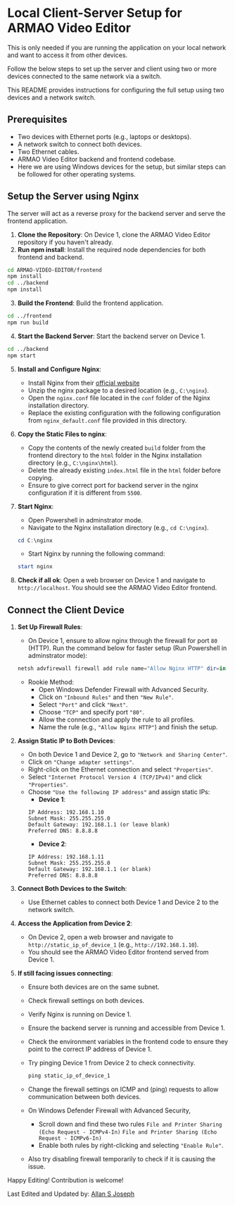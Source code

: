 # Local Client-Server Setup for ARMAO Video Editor

This is only needed if you are running the application on your local network and want to access it from other devices.

Follow the below steps to set up the server and client using two or more devices connected to the same network via a switch.

This README provides instructions for configuring the full setup using two devices and a network switch.

## Prerequisites
- Two devices with Ethernet ports (e.g., laptops or desktops).
- A network switch to connect both devices.
- Two Ethernet cables.
- ARMAO Video Editor backend and frontend codebase.
- Here we are using Windows devices for the setup, but similar steps can be followed for other operating systems.

## Setup the Server using Nginx 

The server will act as a reverse proxy for the backend server and serve the frontend application.

1. **Clone the Repository**: On Device 1, clone the ARMAO Video Editor repository if you haven't already.
2. **Run npm install**: Install the required node dependencies for both frontend and backend.
```bash
cd ARMAO-VIDEO-EDITOR/frontend
npm install
cd ../backend
npm install
```
3. **Build the Frontend**: Build the frontend application.
```bash
cd ../frontend
npm run build
```
4. **Start the Backend Server**: Start the backend server on Device 1.
```bash
cd ../backend
npm start
```

5. **Install and Configure Nginx**: 
    - Install Nginx from their [official website](https://nginx.org/en/download.html)
    - Unzip the nginx package to a desired location (e.g., `C:\nginx`).
    - Open the `nginx.conf` file located in the `conf` folder of the Nginx installation directory.
    - Replace the existing configuration with the following configuration from `nginx_default.conf` file provided in this directory.

6. **Copy the Static Files to nginx**:
    - Copy the contents of the newly created `build` folder from the frontend directory to the `html` folder in the Nginx installation directory (e.g., `C:\nginx\html`).
    - Delete the already existing `index.html` file in the `html` folder before copying.
    - Ensure to give correct port for backend server in the nginx configuration if it is different from `5500`.

7. **Start Nginx**: 
    - Open Powershell in adminstrator mode.
    - Navigate to the Nginx installation directory (e.g., `cd C:\nginx`).
    ```powershell  
    cd C:\nginx
    ```
    - Start Nginx by running the following command:
    ```powershell
    start nginx
    ```

8. **Check if all ok**: Open a web browser on Device 1 and navigate to `http://localhost`. You should see the ARMAO Video Editor frontend.

## Connect the Client Device
1. **Set Up Firewall Rules**:
    - On Device 1, ensure to allow nginx through the firewall for port `80` (HTTP).
    Run the command below for faster setup (Run Powershell in adminstrator mode):
    ```powershell
    netsh advfirewall firewall add rule name="Allow Nginx HTTP" dir=in action=allow protocol=TCP localport=80
    ```
    - Rookie Method:
        - Open Windows Defender Firewall with Advanced Security.
        - Click on ``"Inbound Rules"`` and then ``"New Rule"``.
        - Select ``"Port"`` and click ``"Next"``.
        - Choose ``"TCP"`` and specify port ``"80"``.
        - Allow the connection and apply the rule to all profiles.
        - Name the rule (e.g., ``"Allow Nginx HTTP"``) and finish the setup.

2. **Assign Static IP to Both Devices**:
    - On both Device 1 and Device 2, go to ``"Network and Sharing Center"``.
    - Click on ``"Change adapter settings"``.
    - Right-click on the Ethernet connection and select ``"Properties"``.
    - Select ```"Internet Protocol Version 4 (TCP/IPv4)"``` and click ``"Properties"``.
    - Choose ``"Use the following IP address"`` and assign static IPs:
        - **Device 1**: 
        ```plaintext
        IP Address: 192.168.1.10
        Subnet Mask: 255.255.255.0
        Default Gateway: 192.168.1.1 (or leave blank)
        Preferred DNS: 8.8.8.8
        ```
        - **Device 2**:
        ```plaintext
        IP Address: 192.168.1.11
        Subnet Mask: 255.255.255.0
        Default Gateway: 192.168.1.1 (or blank)
        Preferred DNS: 8.8.8.8
        ```
 

3. **Connect Both Devices to the Switch**:
    - Use Ethernet cables to connect both Device 1 and Device 2 to the network switch.

4. **Access the Application from Device 2**:
    - On Device 2, open a web browser and navigate to `http://static_ip_of_device_1` (e.g., `http://192.168.1.10`).
    - You should see the ARMAO Video Editor frontend served from Device 1.

5. **If still facing issues connecting**:
    - Ensure both devices are on the same subnet.
    - Check firewall settings on both devices.
    - Verify Nginx is running on Device 1.
    - Ensure the backend server is running and accessible from Device 1.
    - Check the environment variables in the frontend code to ensure they point to the correct IP address of Device 1.
    - Try pinging Device 1 from Device 2 to check connectivity.
        ```powershell
        ping static_ip_of_device_1
        ```

    - Change the firewall settings on ICMP and (ping) requests to allow communication between both devices.
    - On Windows Defender Firewall with Advanced Security,
        - Scroll down and find these two rules
        ```File and Printer Sharing (Echo Request - ICMPv4-In)```
        ```File and Printer Sharing (Echo Request - ICMPv6-In)```
        - Enable both rules by right-clicking and selecting ``"Enable Rule"``.
    
    - Also try disabling firewall temporarily to check if it is causing the issue.

Happy Editing!
Contribution is welcome!

Last Edited and Updated by: [Allan S Joseph](https://github.com/AllanSJoseph)

